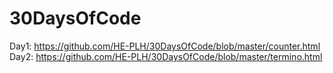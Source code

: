 # 30DaysOfCode
Day1: https://github.com/HE-PLH/30DaysOfCode/blob/master/counter.html
Day2: https://github.com/HE-PLH/30DaysOfCode/blob/master/termino.html

